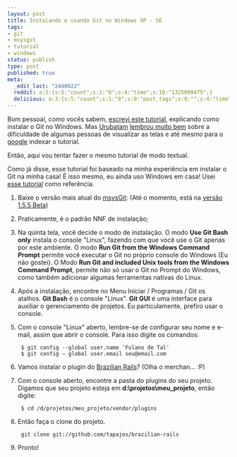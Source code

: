 ```yaml
---
layout: post
title: Instalando e usando Git no Windows XP - SE
tags:
- git
- msysgit
- tutorial
- windows
status: publish
type: post
published: true
meta:
  _edit_last: "2440922"
  reddit: a:2:{s:5:"count";s:1:"0";s:4:"time";s:10:"1325090475";}
  delicious: a:3:{s:5:"count";s:1:"9";s:9:"post_tags";s:0:"";s:4:"time";s:10:"1229527053";}
---
```

Bom pessoal, como vocês sabem, [escrevi este tutorial](http://tinogomes.wordpress.com/2008/05/11/instalando-e-usando-git-no-windows-xp/), explicando como instalar o Git no Windows. Mas [Urubatam](http://www.urubatan.com.br/) [lembrou muito bem](http://groups.google.com/group/rails-br/browse_thread/thread/2be35523e3e78e6f?hl=pt-BR) sobre a dificuldade de algumas pessoas de visualizar as telas e até mesmo para o [google](http://www.google.com.br) indexar o tutorial.

Então, aqui vou tentar fazer o mesmo tutorial de modo textual.

Como já disse, esse tutorial foi baseado na minha experiência em instalar o Git na minha casa! É isso mesmo, eu ainda uso Windows em casa! Usei [esse tutorial](http://github.com/guides/using-git-and-github-for-the-windows-for-newbies) como referência.

1. Baixe o versão mais atual do [msysGit](http://code.google.com/p/msysgit/downloads/list): (Até o momento, está na [versão 1.5.5 Beta](http://msysgit.googlecode.com/files/Git-1.5.5-preview20080413.exe))
1. Praticamente, é o padrão NNF de instalação;
1. Na quinta tela, você decide o modo de instalação. O modo **Use Git Bash only** instala o console "Linux", fazendo com que você use o Git apenas por este ambiente. O modo **Run Git from the Windows Command Prompt** permite você executar o Git no próprio console do Windows (Eu não gostei). O Modo **Run Git and included Unix tools from the Windows Command Prompt**, permite não só usar o Git no Prompt do Windows, como também adicionar algumas ferramentas nativas do Linux.
1. Após a instalação, encontre no Menu Iniciar / Programas / Git os atalhos. **Git Bash** é o console "Linux". **Git GUI** é uma interface para auxiliar o gerenciamento de projetos. Eu particulamente, prefiro usar o console.
1. Com o console "Linux" aberto, lembre-se de configurar seu nome e e-mail, assim que abrir o console. Para isso digite os comandos:

		$ git config --global user.name 'Fulano de Tal'
		$ git config — global user.email seu@email.com

1. Vamos instalar o plugin do [Brazilian Rails](http://brazilian-rails.rubyforge.org/)? (Olha o merchan... :P)
1. Com o console aberto, encontre a pasta do plugins do seu projeto. Digamos que seu projeto esteja em **d:\projetos\meu_projeto**, então digite:

		$ cd /d/projetos/meu_projeto/vendor/plugins

1. Então faça o clone do projeto.

		git clone git://github.com/tapajos/brazilian-rails

1. Pronto!
